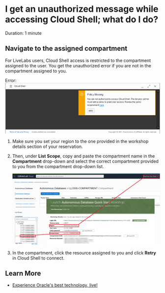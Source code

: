 # I get an unauthorized message while accessing Cloud Shell; what do I do?

Duration: 1 minute

## Navigate to the assigned compartment

For LiveLabs users, Cloud Shell access is restricted to the compartment assigned to the user. You get the unauthorized error if you are not in the compartment assigned to you.

Error:
![unauthorized error](./images/unauthorized-error.png " ")

1.  Make sure you set your region to the one provided in the workshop details section of your reservation.

2.	Then, under **List Scope**, copy and paste the compartment name in the **Compartment** drop-down and select the correct compartment provided to you from the compartment drop-down list.

    ![select-compartment](./images/select-compartment.png " ")

3.	In the compartment, click the resource assigned to you and click **Retry** in Cloud Shell to connect.

## Learn More

* [Experience Oracle's best technology, live!](http://developer.oracle.com/livelabs)